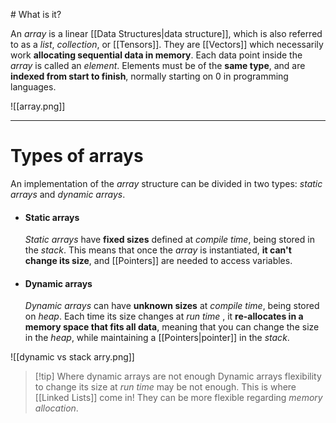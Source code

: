 [](Linked%20Lists.md)# What is it?

An *array* is a linear [[Data Structures|data structure]], which is also referred to as a *list*, *collection*, or [[Tensors]]. They are [[Vectors]] which necessarily work **allocating sequential data in memory**.
Each data point inside the *array* is called an *element*. Elements must be of the **same type**, and are **indexed from start to finish**, normally starting on $0$ in programming languages.

![[array.png]]
___
# Types of arrays

An implementation of the *array* structure can be divided in two types: *static arrays* and *dynamic arrays*.

- #### Static arrays
	*Static arrays* have **fixed sizes** defined at *compile time*, being stored in the *stack*. This means that once the *array* is instantiated, **it can't change its size**, and [[Pointers]] are needed to access variables.

- #### Dynamic arrays
	*Dynamic arrays* can have **unknown sizes** at *compile time*, being stored on *heap*. Each time its size changes at *run time* , it **re-allocates in a memory space that fits all data**, meaning that you can change the size in the *heap*, while maintaining a [[Pointers|pointer]] in the *stack*.
	
![[dynamic vs stack arry.png]]

>[!tip] Where dynamic arrays are not enough
> Dynamic arrays flexibility to change its size at *run time* may be not enough. This is where [[Linked Lists]] come in! They can be more flexible regarding *memory allocation*.